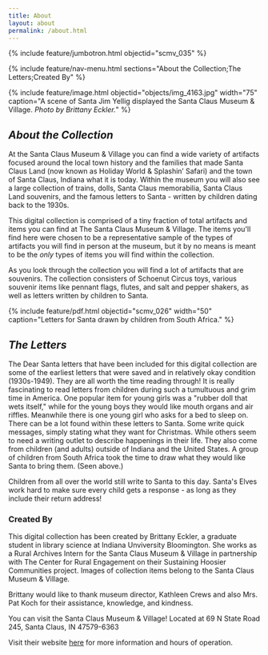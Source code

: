 ```yaml
---
title: About
layout: about
permalink: /about.html
---
```


{% include feature/jumbotron.html objectid="scmv_035" %}

{% include feature/nav-menu.html sections="About the Collection;The Letters;Created By" %}

{% include feature/image.html objectid="objects/img_4163.jpg" width="75" caption="A scene of Santa Jim Yellig displayed the Santa Claus Museum & Village. *Photo by Brittany Eckler.*" %}

## *About the Collection*

At the Santa Claus Museum & Village you can find a wide variety of artifacts focused around the local town history and the families that made Santa Claus Land (now known as Holiday World & Splashin’ Safari) and the town of Santa Claus, Indiana what it is today. Within the museum you will also see a large collection of trains, dolls, Santa Claus memorabilia, Santa Claus Land souvenirs, and the famous letters to Santa - written by children dating back to the 1930s. 

This digital collection is comprised of a tiny fraction of total artifacts and items you can find at The Santa Claus Museum & Village. The items you'll find here were chosen to be a representative sample of the types of artifacts you will find in person at the museum, but it by no means is meant to be the *only* types of items you will find within the collection. 

As you look through the collection you will find a lot of artifacts that are souvenirs. The collection consisters of Schoenut Circus toys, various souvenir items like pennant flags, flutes, and salt and pepper shakers, as well as letters written by children to Santa.

{% include feature/pdf.html objectid="scmv_026" width="50" caption="Letters for Santa drawn by children from South Africa." %}

## *The Letters*

The Dear Santa letters that have been included for this digital collection are some of the earliest letters that were saved and in relatively okay condition (1930s-1949). They are all worth the time reading through! It is really fascinating to read letters from children during such a tumultuous and grim time in America. One popular item for young girls was a "rubber doll that wets itself," while for the young boys they would like mouth organs and air riffles. Meanwhile there is one young girl who asks for a bed to sleep on. There can be a lot found within these letters to Santa. Some write quick messages, simply stating what they want for Christmas. While others seem to need a writing outlet to describe happenings in their life. They also come from children (and adults) outside of Indiana and the United States. A group of children from South Africa took the time to draw what they would like Santa to bring them. (Seen above.)

Children from all over the world still write to Santa to this day. Santa's Elves work hard to make sure every child gets a response - as long as they include their return address! 

### Created By

This digital collection has been created by Brittany Eckler, a graduate student in library science at Indiana Unviversity Bloomington. She works as a Rural Archives Intern for the Santa Claus Museum & Village in partnership with The Center for Rural Engagement on their Sustaining Hoosier Communities project. Images of collection items belong to the Santa Claus Museum & Village.

Brittany would like to thank museum director, Kathleen Crews and also Mrs. Pat Koch for their assistance, knowledge, and kindness. 

You can visit the Santa Claus Museum & Village! Located at 69 N State Road 245, Santa Claus, IN 47579-6363

Visit their website [here](https://santaclausmuseum.org/) for more information and hours of operation.
